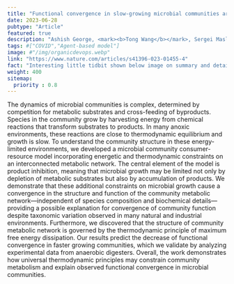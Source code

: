 ```yaml
---
title: "Functional convergence in slow-growing microbial communities arises from thermodynamic constraints"
date: 2023-06-28
pubtype: "Article"
featured: true
description: "Ashish George, <mark><b>Tong Wang</b></mark>, Sergei Maslov, <i><b>ISME Journal</b>, 2023</i>"
tags: #["COVID","Agent-based model"]
image: #"/img/organicdevops.webp"
link: "https://www.nature.com/articles/s41396-023-01455-4"
fact: "Interesting little tidbit shown below image on summary and detail page"
weight: 400
sitemap:
  priority : 0.8
---
```


The dynamics of microbial communities is complex, determined by competition for metabolic substrates and cross-feeding of byproducts. Species in the community grow by harvesting energy from chemical reactions that transform substrates to products. In many anoxic environments, these reactions are close to thermodynamic equilibrium and growth is slow. To understand the community structure in these energy-limited environments, we developed a microbial community consumer-resource model incorporating energetic and thermodynamic constraints on an interconnected metabolic network. The central element of the model is product inhibition, meaning that microbial growth may be limited not only by depletion of metabolic substrates but also by accumulation of products. We demonstrate that these additional constraints on microbial growth cause a convergence in the structure and function of the community metabolic network—independent of species composition and biochemical details—providing a possible explanation for convergence of community function despite taxonomic variation observed in many natural and industrial environments. Furthermore, we discovered that the structure of community metabolic network is governed by the thermodynamic principle of maximum free energy dissipation. Our results predict the decrease of functional convergence in faster growing communities, which we validate by analyzing experimental data from anaerobic digesters. Overall, the work demonstrates how universal thermodynamic principles may constrain community metabolism and explain observed functional convergence in microbial communities.